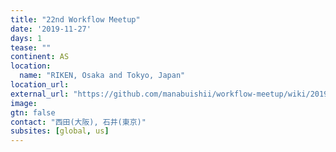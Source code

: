 ```yaml
---
title: "22nd Workflow Meetup"
date: '2019-11-27'
days: 1
tease: ""
continent: AS
location:
  name: "RIKEN, Osaka and Tokyo, Japan"
location_url: 
external_url: "https://github.com/manabuishii/workflow-meetup/wiki/20191127"
image:
gtn: false
contact: "西田(大阪), 石井(東京)"
subsites: [global, us]
---
```

